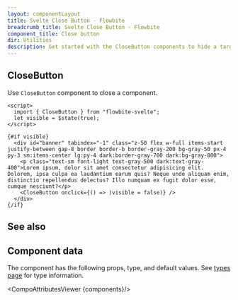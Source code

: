 ```yaml
---
layout: componentLayout
title: Svelte Close Button - Flowbite
breadcrumb_title: Svelte Close Button - Flowbite
component_title: Close button
dir: Utilities
description: Get started with the CloseButton components to hide a target element using Svelte interactivity
---
```


<script>
	import { TableProp, TableDefaultRow, GitHubSourceList, CompoAttributesViewer, Seealso } from '../../utils';
	import { A } from '$lib';

  const components = 'CloseButton'

	let divClass = 'w-full relative overflow-x-auto shadow-md sm:rounded-lg py-4';
	let theadClass = 'text-xs text-gray-700 uppercase bg-gray-50 dark:bg-gray-700 dark:text-white';

  const relatedLinks = [
    {
      title: "Button component",
      url: "/docs/components/buttons",
      description: "With support for multiple styles, colors, sizes, gradients, and shadows"
    },
    {
      title: "ButtonGroup component",
      url: "/docs/components/button-group",
      description: "A set of buttons sticked together in a horizontal line"
    },
    {
      title: "CloseButton component",
      url: "/docs/utilities/close-button",
      description: "Hide a target element using Svelte interactivity"
    },
    {
      title: "RadioButton component",
      url: "/docs/forms/radio#radiobutton",
      description: "Use as standalone element or be wrapped inside ButtonGroup"
    },
    {
      title: "CheckboxButton component",
      url: "/docs/forms/checkbox#checkboxbutton",
      description: "Use as standalone element or be wrapped inside ButtonGroup"
    }
  ];
</script>

## CloseButton

Use `CloseButton` component to close a component.

```svelte example
<script>
  import { CloseButton } from "flowbite-svelte";
  let visible = $state(true);
</script>

{#if visible}
  <div id="banner" tabindex="-1" class="z-50 flex w-full items-start justify-between gap-8 border border-b border-gray-200 bg-gray-50 px-4 py-3 sm:items-center lg:py-4 dark:border-gray-700 dark:bg-gray-800">
    <p class="text-sm font-light text-gray-500 dark:text-gray-400">Lorem ipsum, dolor sit amet consectetur adipisicing elit. Dolorem, ipsa culpa ea laudantium earum quis? Neque unde aliquam enim, distinctio repellendus delectus? Illo numquam ex fugit dolor esse, cumque nesciunt?</p>
    <CloseButton onclick={() => (visible = false)} />
  </div>
{/if}
```

## See also

<Seealso links={relatedLinks} />

## Component data

The component has the following props, type, and default values. See [types page](/docs/pages/typescript) for type information.

<CompoAttributesViewer {components}/>
